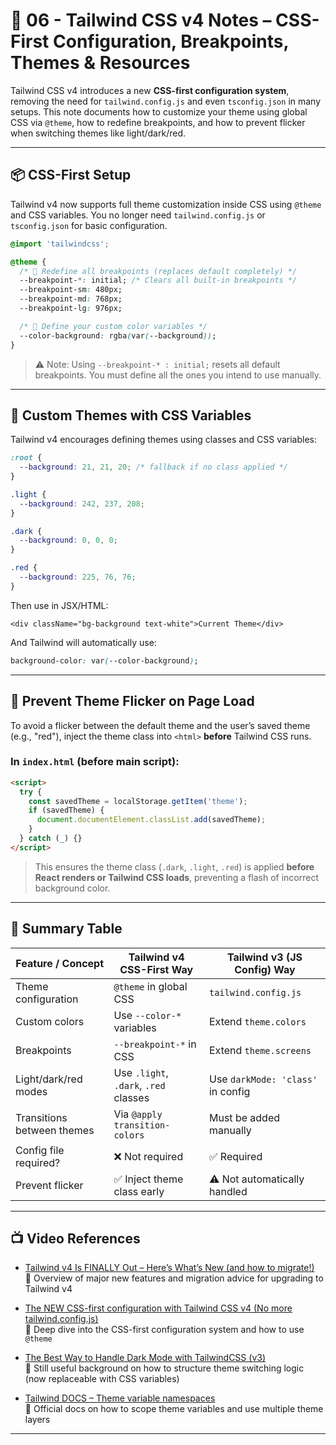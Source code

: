 # 🌈 06 - Tailwind CSS v4 Notes – CSS-First Configuration, Breakpoints, Themes & Resources

Tailwind CSS v4 introduces a new **CSS-first configuration system**, removing the need for `tailwind.config.js` and even `tsconfig.json` in many setups. This note documents how to customize your theme using global CSS via `@theme`, how to redefine breakpoints, and how to prevent flicker when switching themes like light/dark/red.

---

## 📦 CSS-First Setup

Tailwind v4 now supports full theme customization inside CSS using `@theme` and CSS variables. You no longer need `tailwind.config.js` or `tsconfig.json` for basic configuration.

```css
@import 'tailwindcss';

@theme {
  /* 🧱 Redefine all breakpoints (replaces default completely) */
  --breakpoint-*: initial; /* Clears all built-in breakpoints */
  --breakpoint-sm: 480px;
  --breakpoint-md: 768px;
  --breakpoint-lg: 976px;

  /* 🎨 Define your custom color variables */
  --color-background: rgba(var(--background));
}
```

> ⚠️ Note: Using `--breakpoint-* : initial;` resets all default breakpoints. You must define all the ones you intend to use manually.

---

## 🎨 Custom Themes with CSS Variables

Tailwind v4 encourages defining themes using classes and CSS variables:

```css
:root {
  --background: 21, 21, 20; /* fallback if no class applied */
}

.light {
  --background: 242, 237, 208;
}

.dark {
  --background: 0, 0, 0;
}

.red {
  --background: 225, 76, 76;
}
```

Then use in JSX/HTML:

```tsx
<div className="bg-background text-white">Current Theme</div>
```

And Tailwind will automatically use:

```css
background-color: var(--color-background);
```

---

## 🚫 Prevent Theme Flicker on Page Load

To avoid a flicker between the default theme and the user’s saved theme (e.g., "red"), inject the theme class into `<html>` **before** Tailwind CSS runs.

### In `index.html` (before main script):

```html
<script>
  try {
    const savedTheme = localStorage.getItem('theme');
    if (savedTheme) {
      document.documentElement.classList.add(savedTheme);
    }
  } catch (_) {}
</script>
```

> This ensures the theme class (`.dark`, `.light`, `.red`) is applied **before React renders or Tailwind CSS loads**, preventing a flash of incorrect background color.

---

## 🧠 Summary Table

| Feature / Concept          | Tailwind v4 CSS-First Way             | Tailwind v3 (JS Config) Way       |
| -------------------------- | ------------------------------------- | --------------------------------- |
| Theme configuration        | `@theme` in global CSS                | `tailwind.config.js`              |
| Custom colors              | Use `--color-*` variables             | Extend `theme.colors`             |
| Breakpoints                | `--breakpoint-*` in CSS               | Extend `theme.screens`            |
| Light/dark/red modes       | Use `.light`, `.dark`, `.red` classes | Use `darkMode: 'class'` in config |
| Transitions between themes | Via `@apply transition-colors`        | Must be added manually            |
| Config file required?      | ❌ Not required                       | ✅ Required                       |
| Prevent flicker            | ✅ Inject theme class early           | ⚠️ Not automatically handled      |

---

## 📺 Video References

- [Tailwind v4 Is FINALLY Out – Here’s What’s New (and how to migrate!)](https://www.youtube.com/watch?v=ud913ekwAOQ)  
  📌 Overview of major new features and migration advice for upgrading to Tailwind v4

- [The NEW CSS-first configuration with Tailwind CSS v4 (No more tailwind.config.js)](https://www.youtube.com/watch?v=bupetqS1SMU&t=2s)  
  📌 Deep dive into the CSS-first configuration system and how to use `@theme`

- [The Best Way to Handle Dark Mode with TailwindCSS (v3)](https://www.youtube.com/watch?v=vIBKSmWAdIA&t=44s)  
  📌 Still useful background on how to structure theme switching logic (now replaceable with CSS variables)

- [Tailwind DOCS – Theme variable namespaces](https://tailwindcss.com/docs/theme#theme-variable-namespaces)  
  📌 Official docs on how to scope theme variables and use multiple theme layers

---
